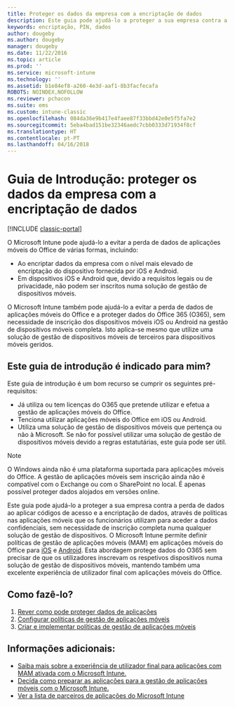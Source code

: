 ```yaml
---
title: Proteger os dados da empresa com a encriptação de dados
description: Este guia pode ajudá-lo a proteger a sua empresa contra a perda de dados ao aplicar um código de acesso e a encriptação de dados, através de uma política em aplicações móveis.
keywords: encriptação, PIN, dados
author: dougeby
ms.author: dougeby
manager: dougeby
ms.date: 11/22/2016
ms.topic: article
ms.prod: ''
ms.service: microsoft-intune
ms.technology: ''
ms.assetid: b1e84ef8-a260-4e3d-aaf1-8b3facfecafa
ROBOTS: NOINDEX,NOFOLLOW
ms.reviewer: pchacon
ms.suite: ems
ms.custom: intune-classic
ms.openlocfilehash: 084da36e9b417e4faee87f33bbd42e0e5f5fa7e2
ms.sourcegitcommit: 5eba4bad151be32346aedc7cbb0333d71934f8cf
ms.translationtype: HT
ms.contentlocale: pt-PT
ms.lasthandoff: 04/16/2018
---
```

# <a name="quick-start-guide-protect-company-data-with-data-encryption"></a>Guia de Introdução: proteger os dados da empresa com a encriptação de dados

[!INCLUDE [classic-portal](../includes/classic-portal.md)]

O Microsoft Intune pode ajudá-lo a evitar a perda de dados de aplicações móveis do Office de várias formas, incluindo:
- Ao encriptar dados da empresa com o nível mais elevado de encriptação do dispositivo fornecida por iOS e Android.
- Em dispositivos iOS e Android que, devido a requisitos legais ou de privacidade, não podem ser inscritos numa solução de gestão de dispositivos móveis.

O Microsoft Intune também pode ajudá-lo a evitar a perda de dados de aplicações móveis do Office e a proteger dados do Office 365 (O365), sem necessidade de inscrição dos dispositivos móveis iOS ou Android na gestão de dispositivos móveis completa. Isto aplica-se mesmo que utilize uma solução de gestão de dispositivos móveis de terceiros para dispositivos móveis geridos.

## <a name="is-this-quick-start-guide-right-for-me"></a>Este guia de introdução é indicado para mim?
Este guia de introdução é um bom recurso se cumprir os seguintes pré-requisitos:
- Já utiliza ou tem licenças do O365 que pretende utilizar e efetua a gestão de aplicações móveis do Office.
- Tenciona utilizar aplicações móveis do Office em iOS ou Android.
- Utiliza uma solução de gestão de dispositivos móveis que pertença ou não à Microsoft. Se não for possível utilizar uma solução de gestão de dispositivos móveis devido a regras estatutárias, este guia pode ser útil.

> [!NOTE]
> O Windows ainda não é uma plataforma suportada para aplicações móveis do Office. A gestão de aplicações móveis sem inscrição ainda não é compatível com o Exchange ou com o SharePoint no local. É apenas possível proteger dados alojados em versões online.

Este guia pode ajudá-lo a proteger a sua empresa contra a perda de dados ao aplicar códigos de acesso e a encriptação de dados, através de políticas nas aplicações móveis que os funcionários utilizam para aceder a dados confidenciais, sem necessidade de inscrição completa numa qualquer solução de gestão de dispositivos. O Microsoft Intune permite definir políticas de gestão de aplicações móveis (MAM) em aplicações móveis do Office para [iOS](https://products.office.com/mobile/office-mobile-apps-for-ios) e [Android](https://products.office.com/mobile/office-mobile-apps-for-android). Esta abordagem protege dados do O365 sem precisar de que os utilizadores inscrevam os respetivos dispositivos numa solução de gestão de dispositivos móveis, mantendo também uma excelente experiência de utilizador final com aplicações móveis do Office.

## <a name="how-do-i-do-it"></a>Como fazê-lo?
1.  [Rever como pode proteger dados de aplicações](/intune-classic/deploy-use/protect-app-data-using-mobile-app-management-policies-with-microsoft-intune)
2.  [Configurar políticas de gestão de aplicações móveis](/intune-classic/deploy-use/get-ready-to-configure-mobile-app-management-policies-with-microsoft-intune)
3.  [Criar e implementar políticas de gestão de aplicações móveis](/intune-classic/deploy-use/create-and-deploy-mobile-app-management-policies-with-microsoft-intune)

## <a name="additional-information"></a>Informações adicionais:
- [Saiba mais sobre a experiência de utilizador final para aplicações com MAM ativada com o Microsoft Intune.](/intune-classic/eploy-use/end-user-experience-for-mam-enabled-apps-with-microsoft-intune)
- [Decida como preparar as aplicações para a gestão de aplicações móveis com o Microsoft Intune.](/intune/apps-prepare-mobile-application-management)
- [Ver a lista de parceiros de aplicações do Microsoft Intune](https://www.microsoft.com/cloud-platform/microsoft-intune-partners)
